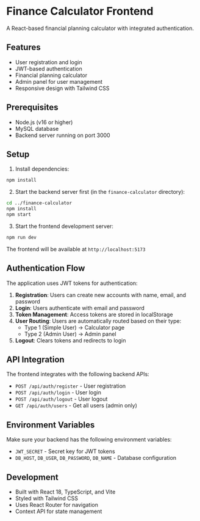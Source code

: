 # Finance Calculator Frontend

A React-based financial planning calculator with integrated authentication.

## Features

- User registration and login
- JWT-based authentication
- Financial planning calculator
- Admin panel for user management
- Responsive design with Tailwind CSS

## Prerequisites

- Node.js (v16 or higher)
- MySQL database
- Backend server running on port 3000

## Setup

1. Install dependencies:

```bash
npm install
```

2. Start the backend server first (in the `finance-calculator` directory):

```bash
cd ../finance-calculator
npm install
npm start
```

3. Start the frontend development server:

```bash
npm run dev
```

The frontend will be available at `http://localhost:5173`

## Authentication Flow

The application uses JWT tokens for authentication:

1. **Registration**: Users can create new accounts with name, email, and password
2. **Login**: Users authenticate with email and password
3. **Token Management**: Access tokens are stored in localStorage
4. **User Routing**: Users are automatically routed based on their type:
   - Type 1 (Simple User) → Calculator page
   - Type 2 (Admin User) → Admin panel
5. **Logout**: Clears tokens and redirects to login

## API Integration

The frontend integrates with the following backend APIs:

- `POST /api/auth/register` - User registration
- `POST /api/auth/login` - User login
- `POST /api/auth/logout` - User logout
- `GET /api/auth/users` - Get all users (admin only)

## Environment Variables

Make sure your backend has the following environment variables:

- `JWT_SECRET` - Secret key for JWT tokens
- `DB_HOST`, `DB_USER`, `DB_PASSWORD`, `DB_NAME` - Database configuration

## Development

- Built with React 18, TypeScript, and Vite
- Styled with Tailwind CSS
- Uses React Router for navigation
- Context API for state management
